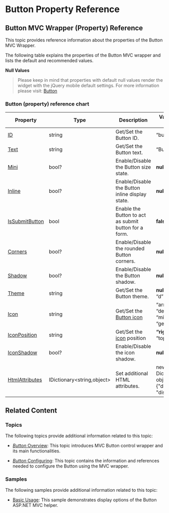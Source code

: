 ﻿<!--
|metadata|
{
    "fileName": "button-property-reference",
    "controlName": "Button",
    "tags": ["API","MVC"]
}
|metadata|
-->

# Button Property Reference



## Button MVC Wrapper (Property) Reference

This topic provides reference information about the properties of the Button MVC Wrapper.

The following table explains the properties of the Button MVC wrapper and lists the default and recommended values.

**Null Values**
> Please keep in mind that properties with default null values render the widget with the jQuery mobile default settings. For more information please visit: [Button](http://jquerymobile.com/demos/1.1.1/docs/buttons/buttons-options.html)


### Button (property) reference chart

Property | Type | Description | Values(**Default Value**)
---|---|---|---
[ID](Infragistics.Web.Mvc.Mobile~Infragistics.Web.Mvc.Mobile.ButtonWrapper~ID.html) | string | Get/Set the Button ID. | “buttonID”
[Text](Infragistics.Web.Mvc.Mobile~Infragistics.Web.Mvc.Mobile.ButtonWrapper~Text.html) | string | Get/Set the Button text. | “Button”
[Mini](Infragistics.Web.Mvc.Mobile~Infragistics.Web.Mvc.Mobile.ButtonWrapper~Mini.html) | bool? | Enable/Disable the Button size state. | **null**
[Inline](Infragistics.Web.Mvc.Mobile~Infragistics.Web.Mvc.Mobile.ButtonWrapper~Inline.html) | bool? | Enable/Disable the Button inline display state. | **null**
[IsSubmitButton](Infragistics.Web.Mvc.Mobile~Infragistics.Web.Mvc.Mobile.ButtonWrapper~IsSubmitButton.html) | bool | Enable the Button to act as submit button for a form. | **false**
[Corners](Infragistics.Web.Mvc.Mobile~Infragistics.Web.Mvc.Mobile.ButtonWrapper~Corners.html) | bool? | Enable/Disable the rounded Button corners. | **null**
[Shadow](Infragistics.Web.Mvc.Mobile~Infragistics.Web.Mvc.Mobile.ButtonWrapper~Shadow.html) | bool? | Enable/Disable the Button shadow. | **null**
[Theme](Infragistics.Web.Mvc.Mobile~Infragistics.Web.Mvc.Mobile.ButtonWrapper~Theme.html) | string | Get/Set the Button theme. | **null** “a” “b” “c” “d” “e”
[Icon](Infragistics.Web.Mvc.Mobile~Infragistics.Web.Mvc.Mobile.ButtonWrapper~Icon.html) | string | Get/Set the [Button icon](http://api.jquerymobile.com/icons/) | “arrow-l” “delete” “plus” “minus” “check” “gear”
[IconPosition](Infragistics.Web.Mvc.Mobile~Infragistics.Web.Mvc.Mobile.ButtonWrapper~IconPosition.html) | string | Get/Set the [icon](http://api.jquerymobile.com/icons/) position | **“right”** “left” “top” “bottom”
[IconShadow](Infragistics.Web.Mvc.Mobile~Infragistics.Web.Mvc.Mobile.ButtonWrapper~IconShadow.html) | bool? | Enable/Disable the icon shadow. | **null**
[HtmlAttributes](Infragistics.Web.Mvc.Mobile~Infragistics.Web.Mvc.Mobile.ButtonWrapper~HtmlAttributes.html) | IDictionary<string,object> | Set additional HTML attributes. | new Dictionary<string, object>() { {"disabled", "disabled"} }






## <a id="related-content"></a> Related Content

### <a id="topics"></a> Topics

The following topics provide additional information related to this topic:

- [*Button* Overview](Button-Overview.html): This topic introduces MVC Button control wrapper and its main functionalities.

- [*Button* Configuring](Button-Configuring.html): This topic contains the information and references needed to configure the Button using the MVC wrapper.


### <a id="samples"></a> Samples

The following samples provide additional information related to this topic:

- [Basic Usage](%%SamplesUrl%%/mobile-button/basic-usage): This sample demonstrates display options of the Button ASP.NET MVC helper.





 

 


